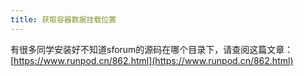 ```yaml
---
title: 获取容器数据挂载位置
---
```

有很多同学安装好不知道sforum的源码在哪个目录下，请查阅这篇文章：[https://www.runpod.cn/862.html](https://www.runpod.cn/862.html)
